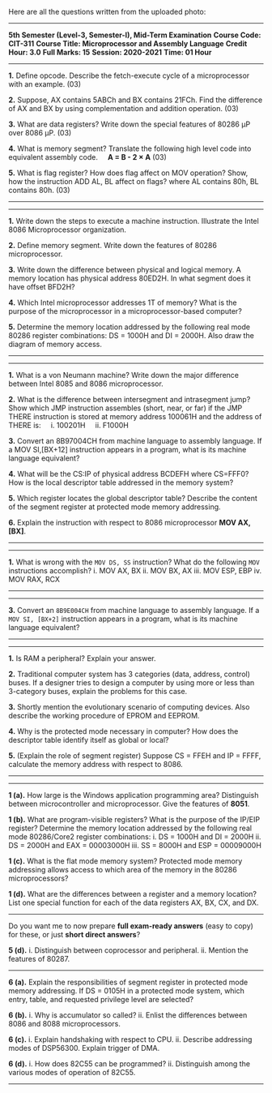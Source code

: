 Here are all the questions written from the uploaded photo:

---

**5th Semester (Level-3, Semester-I), Mid-Term Examination**
**Course Code: CIT-311**
**Course Title: Microprocessor and Assembly Language**
**Credit Hour: 3.0**
**Full Marks: 15**
**Session: 2020-2021**
**Time: 01 Hour**

---

**1.** Define opcode. Describe the fetch-execute cycle of a microprocessor with an example. (03)

**2.** Suppose, AX contains 5ABCh and BX contains 21FCh. Find the difference of AX and BX by using complementation and addition operation. (03)

**3.** What are data registers? Write down the special features of 80286 µP over 8086 µP. (03)

**4.** What is memory segment? Translate the following high level code into equivalent assembly code.
    **A = B - 2 × A** (03)

**5.** What is flag register? How does flag affect on MOV operation? Show, how the instruction ADD AL, BL affect on flags? where AL contains 80h, BL contains 80h. (03)

---



---

**1.** Write down the steps to execute a machine instruction. Illustrate the Intel 8086 Microprocessor organization.

**2.** Define memory segment. Write down the features of 80286 microprocessor.

**3.** Write down the difference between physical and logical memory. A memory location has physical address 80ED2H. In what segment does it have offset BFD2H?

**4.** Which Intel microprocessor addresses 1T of memory? What is the purpose of the microprocessor in a microprocessor-based computer?

**5.** Determine the memory location addressed by the following real mode 80286 register combinations: DS = 1000H and DI = 2000H. Also draw the diagram of memory access.

---



---

**1.** What is a von Neumann machine? Write down the major difference between Intel 8085 and 8086 microprocessor.

**2.** What is the difference between intersegment and intrasegment jump? Show which JMP instruction assembles (short, near, or far) if the JMP THERE instruction is stored at memory address 100061H and the address of THERE is:
    i. 100201H
    ii. F1000H

**3.** Convert an 8B97004CH from machine language to assembly language. If a MOV SI,\[BX+12] instruction appears in a program, what is its machine language equivalent?

**4.** What will be the CS\:IP of physical address BCDEFH where CS=FFF0? How is the local descriptor table addressed in the memory system?

**5.** Which register locates the global descriptor table? Describe the content of the segment register at protected mode memory addressing.

**6.** Explain the instruction with respect to 8086 microprocessor **MOV AX,\[BX]**.

---

---

**1.** What is wrong with the `MOV DS, SS` instruction?
What do the following `MOV` instructions accomplish?
i. MOV AX, BX
ii. MOV BX, AX
iii. MOV ESP, EBP
iv. MOV RAX, RCX

---



---

**3.** Convert an `8B9E004CH` from machine language to assembly language.
If a `MOV SI, [BX+2]` instruction appears in a program, what is its machine language equivalent?

---



---

**1.** Is RAM a peripheral? Explain your answer.

**2.** Traditional computer system has 3 categories (data, address, control) buses.
If a designer tries to design a computer by using more or less than 3-category buses, explain the problems for this case.

**3.** Shortly mention the evolutionary scenario of computing devices.
Also describe the working procedure of EPROM and EEPROM.

**4.** Why is the protected mode necessary in computer?
How does the descriptor table identify itself as global or local?

**5.** (Explain the role of segment register) Suppose CS = FFEH and IP = FFFF, calculate the memory address with respect to 8086.

---


---

**1 (a).** How large is the Windows application programming area?
Distinguish between microcontroller and microprocessor.
Give the features of **8051**.

**1 (b).** What are program-visible registers?
What is the purpose of the IP/EIP register?
Determine the memory location addressed by the following real mode 80286/Core2 register combinations:
i. DS = 1000H and DI = 2000H
ii. DS = 2000H and EAX = 00003000H
iii. SS = 8000H and ESP = 00009000H

**1 (c).** What is the flat mode memory system?
Protected mode memory addressing allows access to which area of the memory in the 80286 microprocessors?

**1 (d).** What are the differences between a register and a memory location?
List one special function for each of the data registers AX, BX, CX, and DX.

---

Do you want me to now prepare **full exam-ready answers** (easy to copy) for these, or just **short direct answers**?

**5 (d).**
i. Distinguish between coprocessor and peripheral.
ii. Mention the features of 80287.

---

**6 (a).** Explain the responsibilities of segment register in protected mode memory addressing.
If DS = 0105H in a protected mode system, which entry, table, and requested privilege level are selected?

**6 (b).**
i. Why is accumulator so called?
ii. Enlist the differences between 8086 and 8088 microprocessors.

**6 (c).**
i. Explain handshaking with respect to CPU.
ii. Describe addressing modes of DSP56300. Explain trigger of DMA.

**6 (d).**
i. How does 82C55 can be programmed?
ii. Distinguish among the various modes of operation of 82C55.

---

